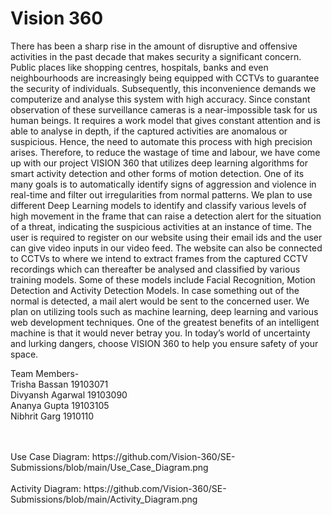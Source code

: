# Vision 360

There has been a sharp rise in the amount of disruptive and offensive activities in the past decade that makes security a significant concern. Public places like shopping centres, hospitals, banks and even neighbourhoods are increasingly being equipped with CCTVs to guarantee the security of individuals. Subsequently, this inconvenience demands we computerize and analyse this system with high accuracy. Since constant observation of these surveillance cameras is a near-impossible task for us human beings. It requires a work model that gives constant attention and is able to analyse in depth, if the captured activities are anomalous or suspicious. Hence, the need to automate this process with high precision arises. Therefore, to reduce the wastage of time and labour, we have come up with our project VISION 360 that utilizes deep learning algorithms for smart activity detection and other forms of motion detection. One of its many goals is to automatically identify signs of aggression and violence in real-time and filter out irregularities from normal patterns. We plan to use different Deep Learning models to identify and classify various levels of high movement in the frame that can raise a detection alert for the situation of a threat, indicating the suspicious activities at an instance of time. The user is required to register on our website using their email ids and the user can give video inputs in our video feed. The website can also be connected to CCTVs to where we intend to extract frames from the captured CCTV recordings which can thereafter be analysed and classified by various training models. Some of these models include Facial Recognition, Motion Detection and Activity Detection Models. In case something out of the normal is detected, a mail alert would be sent to the concerned user. We plan on utilizing tools such as machine learning, deep learning and various web development techniques. One of the greatest benefits of an intelligent machine is that it would never betray you. In today’s world of uncertainty and lurking dangers, choose VISION 360 to help you ensure safety of your space.

Team Members-<br>
Trisha Bassan 19103071<br>
Divyansh Agarwal 19103090<br>
Ananya Gupta 19103105<br>
Nibhrit Garg 1910110<br>

<br>
<br>
Use Case Diagram: https://github.com/Vision-360/SE-Submissions/blob/main/Use_Case_Diagram.png

<br>
<br>
Activity Diagram: https://github.com/Vision-360/SE-Submissions/blob/main/Activity_Diagram.png
